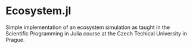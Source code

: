# Ecosystem.jl
Simple implementation of an ecosystem simulation as taught in the Scientific Programming in Julia course at the Czech Techical University in Prague.
